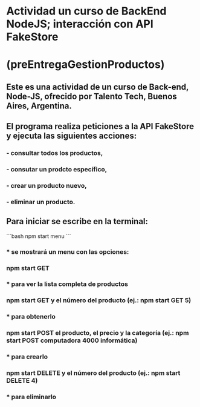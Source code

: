 # Actividad un curso de BackEnd NodeJS; interacción con API FakeStore
# (preEntregaGestionProductos)
## Este es una actividad de un curso de Back-end, Node-JS, ofrecido por Talento Tech, Buenos Aires, Argentina. 
## El programa realiza peticiones a la API FakeStore y ejecuta las siguientes acciones: 
### - consultar todos los productos, 
### - consutar un prodcto específico, 
### - crear un producto nuevo, 
### - eliminar un producto. 
## Para iniciar se escribe en la terminal: 
´´´bash
npm start menu 
´´´
###  * se mostrará un menu con las opciones: 
###    npm start GET
###     * para ver la lista completa de productos
###    npm start GET y el número del producto (ej.: npm start GET 5)
###     * para obtenerlo 
###    npm start POST el producto, el precio y la categoría (ej.: npm start POST computadora 4000 informática)
###     * para crearlo 
###    npm start DELETE y el número del producto (ej.: npm start DELETE 4) 
###     * para eliminarlo

